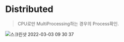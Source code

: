 # Distributed

> CPU로만 MultiProcessing하는 경우의 Process확인. 

![스크린샷 2022-03-03 09 30 37](https://user-images.githubusercontent.com/37789148/156477465-78aa8f53-95bf-4358-a3a3-252419d30e86.png)
